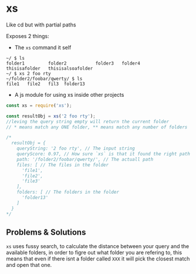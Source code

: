 # xs
Like cd but with partial paths

Exposes 2 things:
* The `xs` command it self
```shell
~/ $ ls 
folder1         folder2           folder3   folder4
thisisafolder   thisisalsoafolder
~/ $ xs 2 foo rty
~/folder2/foobar/qwerty/ $ ls
file1   file2   fil3  folder13
```
* A js module for using xs inside other projects
```js
const xs = require('xs');

const resultObj = xs('2 foo rty'); 
//leving the query string empty will return the current folder
// * means match any ONE folder, ** means match any number of folders

/* 
  resultObj = {
    queryString: '2 foo rty', // The input string
    queryScore: 0.97, // How sure `xs` is that it found the right path 0.00-1.00
    path: '/folder2/foobar/qwerty/', // The actuall path
    files: [ // The files in the folder
      'file1',
      'file2',
      'file3'
    ],
    folders: [ // The folders in the folder
      'folder13'
    ]
  }
*/
```

## Problems & Solutions
`xs` uses fussy search, to calculate the distance between your query and the available folders, in order to figre out what folder you are refering to, this means that even if there isnt a folder called `XXX` it will pick the closest match and open that one.
